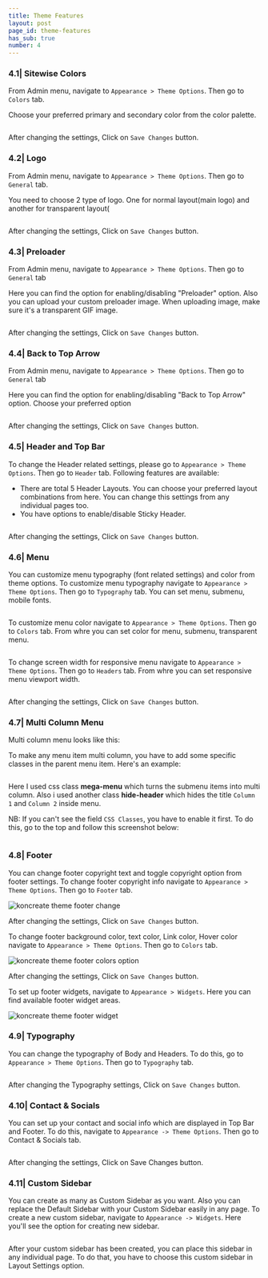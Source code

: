 ```yaml
---
title: Theme Features
layout: post
page_id: theme-features
has_sub: true
number: 4
---
```


### 4.1| Sitewise Colors

From Admin menu, navigate to `Appearance > Theme Options`. Then go to `Colors` tab.


Choose your preferred primary and secondary color from the color palette.

<img alt="" src="{{ 'assets/images/koncreate_theme/theme-features/tf.1.jpg' | relative_url }}">

After changing the settings, Click on `Save Changes` button.

### 4.2| Logo

From Admin menu, navigate to `Appearance > Theme Options`. Then go to `General` tab.

You need to  choose   2 type of logo. One for normal layout(main logo) and another for transparent layout(

<img alt="" src="{{ 'assets/images/koncreate_theme/theme-features/tf.2.jpg' | relative_url }}">

After changing the settings, Click on `Save Changes` button.

### 4.3| Preloader

From Admin menu, navigate to `Appearance > Theme Options`. Then go to `General` tab

Here you can find the option for enabling/disabling "Preloader" option. Also you can upload your custom preloader image. When uploading image, make sure it's a transparent GIF image.

<img alt="" src="{{ 'assets/images/koncreate_theme/theme-features/tf.3.jpg' | relative_url }}">

After changing the settings, Click on `Save Changes` button.

### 4.4| Back to Top Arrow

From Admin menu, navigate to `Appearance > Theme Options`. Then go to `General` tab

Here you can find the option for enabling/disabling "Back to Top Arrow" option. Choose your preferred option

<img alt="" src="{{ 'assets/images/koncreate_theme/theme-features/tf.4.jpg' | relative_url }}">

After changing the settings, Click on `Save Changes` button.

### 4.5| Header and Top Bar

To change the Header related settings, please go to `Appearance > Theme Options`. Then go to `Header` tab. Following features are available:

* There are total 5 Header Layouts. You can choose your preferred layout combinations from here. You can change this settings from any individual pages too.
* You have options to enable/disable Sticky Header.

<img alt="" src="{{ 'assets/images/koncreate_theme/theme-features/tf.5.jpg' | relative_url }}">

After changing the settings, Click on `Save Changes` button.

### 4.6| Menu

You can customize menu typography (font related settings) and color from theme options.
To customize menu typography navigate to `Appearance > Theme Options`. Then go to `Typography` tab.
You can set menu, submenu, mobile fonts.

<img alt="" src="{{ 'assets/images/koncreate_theme/theme-features/tf.6.jpg' | relative_url }}">

To customize menu color navigate to `Appearance > Theme Options`. Then go to `Colors` tab. From whre you can set color for menu, submenu, transparent menu.

<img alt="" src="{{ 'assets/images/koncreate_theme/theme-features/tf.6.2.jpg' | relative_url }}">

To change screen width for responsive menu navigate to `Appearance > Theme Options`. Then go to `Headers` tab. From whre you can set responsive menu viewport width.

<img alt="" src="{{ 'assets/images/koncreate_theme/theme-features/tf.6.3.jpg' | relative_url }}">

After changing the settings, Click on `Save Changes` button.

### 4.7| Multi Column Menu

Multi column menu looks like this:

To make any menu item multi column, you have to add some specific classes in the parent menu item. Here's an example:

<img alt="" src="{{ 'assets/images/koncreate_theme/theme-features/tf.7.jpg' | relative_url }}">

Here I used css class **mega-menu** which turns the submenu items into multi column. Also i used another class **hide-header** which hides the title `Column 1` and `Column 2` inside menu.

NB: If you can't see the field `CSS Classes`, you have to enable it first. To do this, go to the top and follow this screenshot below:

<img alt="" src="{{ 'assets/images/koncreate_theme/theme-features/tf.7.2.jpg' | relative_url }}">

### 4.8| Footer
You can change footer copyright text and toggle copyright option from footer settings. To change footer copyright info
navigate to `Appearance > Theme Options`. Then go to `Footer` tab.

<img alt="koncreate theme footer change" src="{{ 'assets/images/koncreate_theme/theme-features/tf.8.1.jpg' | relative_url }}">

After changing the settings, Click on `Save Changes` button.

To change footer background color, text color, Link color, Hover color navigate to `Appearance > Theme Options`. Then go to `Colors` tab.

<img alt="koncreate theme footer colors option" src="{{ 'assets/images/koncreate_theme/theme-features/tf.8.2.jpg' | relative_url }}">

After changing the settings, Click on `Save Changes` button.

To set up footer widgets, navigate to `Appearance > Widgets`. Here you can find available footer widget areas.

<img alt="koncreate theme footer widget" src="{{ 'assets/images/koncreate_theme/theme-features/tf.8.3.jpg' | relative_url }}">

### 4.9| Typography

You can change the typography of Body and Headers. To do this, go to `Appearance > Theme Options`. Then go to `Typography` tab.

<img alt="" src="{{ 'assets/images/koncreate_theme/theme-features/tf.9.jpg' | relative_url }}">

After changing the Typography settings, Click on `Save Changes` button.

### 4.10| Contact & Socials

You can set up your contact and social info which are displayed in Top Bar and Footer. To do this, navigate to `Appearance -> Theme Options`. Then go to Contact & Socials tab.

<img alt="" src="{{ 'assets/images/koncreate_theme/theme-features/tf.10.jpg' | relative_url }}">

After changing the settings, Click on Save Changes button.

### 4.11| Custom Sidebar
You can create as many as Custom Sidebar as you want. Also you can replace the Default Sidebar with your Custom Sidebar easily in any page. To create a new custom sidebar, navigate to `Appearance -> Widgets`. Here you'll see the option for creating new sidebar.

<img alt="" src="{{ 'assets/images/koncreate_theme/theme-features/tf.11.jpg' | relative_url }}">




After your custom sidebar has been created, you can place this sidebar in any individual page. To do that, you have to choose this custom sidebar in Layout Settings option.
